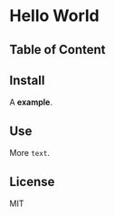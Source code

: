 # Hello World

## Table of Content

## Install

A **example**.

## Use

More `text`.

## License

MIT
